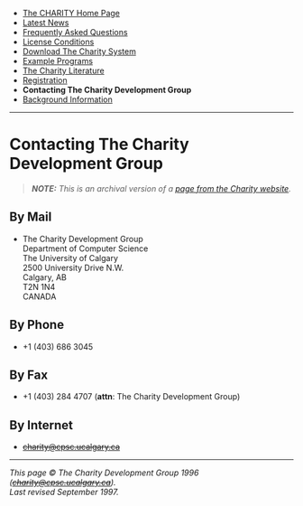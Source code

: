 * [The CHARITY Home Page](README.md)
* [Latest News](news.md)
* [Frequently Asked Questions](faq.md)
* [License Conditions](license.md)
* [Download The Charity System](system.md)
* [Example Programs](examples.md)
* [The Charity Literature](literature.md)
* [Registration](register.md)
* **Contacting The Charity Development Group**
* [Background Information](background.md)

---


Contacting The Charity Development Group
========================================

> _**NOTE:**  This is an archival version of a [page from the Charity website](http://pll.cpsc.ucalgary.ca/charity1/www/contact.html)._


By Mail
-------

* The Charity Development Group  
  Department of Computer Science  
  The University of Calgary  
  2500 University Drive N.W.  
  Calgary, AB  
  T2N 1N4  
  CANADA


By Phone
--------

* +1 (403) 686 3045


By Fax
------

* +1 (403) 284 4707 (**attn**: The Charity Development Group)


By Internet
-----------

* ~~charity@cpsc.ucalgary.ca~~


---

_This page © The Charity Development Group 1996 (~~charity@cpsc.ucalgary.ca~~)._  
_Last revised September 1997._
